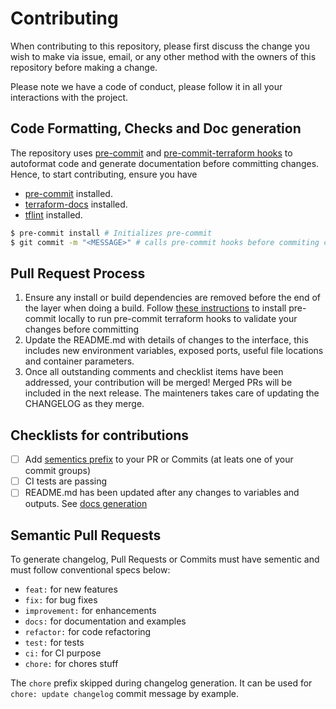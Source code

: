 # Contributing

When contributing to this repository, please first discuss the change you wish to make via issue,
email, or any other method with the owners of this repository before making a change.

Please note we have a code of conduct, please follow it in all your interactions with the project.

## Code Formatting, Checks and Doc generation

The repository uses [pre-commit](https://pre-commit.com/) and [pre-commit-terraform hooks](https://github.com/antonbabenko/pre-commit-terraform) to autoformat code and generate documentation before committing changes. Hence, to start contributing, ensure you have 

- [pre-commit](https://pre-commit.com/) installed.
- [terraform-docs](https://github.com/segmentio/terraform-docs) installed.
- [tflint](https://github.com/terraform-linters/tflint) installed.

```bash
$ pre-commit install # Initializes pre-commit
$ git commit -m "<MESSAGE>" # calls pre-commit hooks before commiting changes
```

## Pull Request Process

1.  Ensure any install or build dependencies are removed before the end of the layer when doing a build.  Follow [these instructions](https://github.com/antonbabenko/pre-commit-terraform#how-to-install) to install pre-commit locally to run pre-commit terraform hooks to validate your changes before committing
2.  Update the README.md with details of changes to the interface, this includes new environment variables, exposed ports, useful file locations and container parameters.
3. Once all outstanding comments and checklist items have been addressed, your contribution will be merged! Merged PRs will be included in the next release. The mainteners takes care of updating the CHANGELOG as they merge.

## Checklists for contributions

- [ ] Add [sementics prefix](#semantic-pull-requests) to your PR or Commits (at leats one of your commit groups)
- [ ] CI tests are passing
- [ ] README.md has been updated after any changes to variables and outputs. See [docs generation](README.md#doc-generation)

## Semantic Pull Requests

To generate changelog, Pull Requests or Commits must have sementic and must follow conventional specs below:

- `feat:` for new features
- `fix:` for bug fixes
- `improvement:` for enhancements
- `docs:` for documentation and examples
- `refactor:` for code refactoring
- `test:` for tests
- `ci:` for CI purpose
- `chore:` for chores stuff

The `chore` prefix skipped during changelog generation. It can be used for `chore: update changelog` commit message by example.
